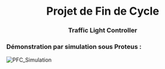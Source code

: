 


<h1 align="center">Projet de Fin de Cycle</h1>
<h3 align="center">Traffic Light Controller</h3>

### Démonstration par simulation sous Proteus :
![PFC_Simulation](https://user-images.githubusercontent.com/54779521/201481755-99d4760c-9660-4d79-8821-e0dd3098eb2b.gif)

